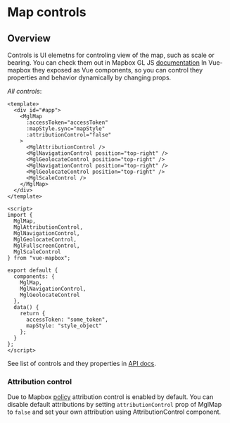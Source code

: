 # Map controls

## Overview

Controls is UI elemetns for controling view of the map, such as scale or bearing.
You can check them out in Mapbox GL JS [documentation](https://www.mapbox.com/mapbox-gl-js/api/#user%20interface)
In Vue-mapbox they exposed as Vue components, so you can control they properties and behavior dynamically by changing props.

_All controls_:

```vue{2}
<template>
  <div id="#app">
    <MglMap
      :accessToken="accessToken"
      :mapStyle.sync="mapStyle"
      :attributionControl="false"
    >
      <MglAttributionControl />
      <MglNavigationControl position="top-right" />
      <MglGeolocateControl position="top-right" />
      <MglNavigationControl position="top-right" />
      <MglGeolocateControl position="top-right" />
      <MglScaleControl />
    </MglMap>
  </div>
</template>

<script>
import {
  MglMap,
  MglAttributionControl,
  MglNavigationControl,
  MglGeolocateControl,
  MglFullscreenControl,
  MglScaleControl
} from "vue-mapbox";

export default {
  components: {
    MglMap,
    MglNavigationControl,
    MglGeolocateControl
  },
  data() {
    return {
      accessToken: "some_token",
      mapStyle: "style_object"
    };
  }
};
</script>
```

See list of controls and they properties in [API docs](api/controls.md).

### Attribution control

Due to Mapbox [policy](https://www.mapbox.com/help/how-attribution-works/) attribution control
is enabled by default. You can disable default attributions by setting
`attributionControl` prop of MglMap to `false` and set your own attribution
using AttributionControl component.
